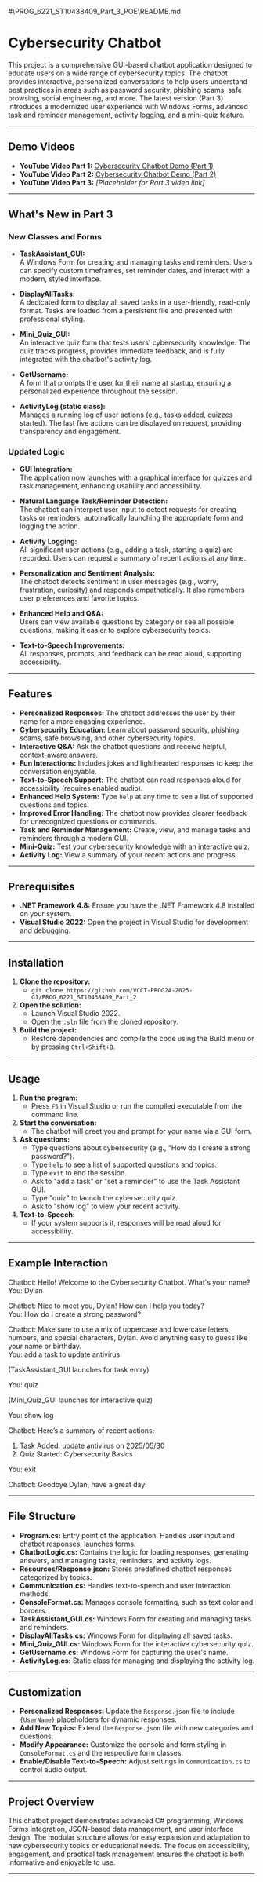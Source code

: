 #\PROG_6221_ST10438409_Part_3_POE\README.md
# Cybersecurity Chatbot

This project is a comprehensive GUI-based chatbot application designed to educate users on a wide range of cybersecurity topics. The chatbot provides interactive, personalized conversations to help users understand best practices in areas such as password security, phishing scams, safe browsing, social engineering, and more. The latest version (Part 3) introduces a modernized user experience with Windows Forms, advanced task and reminder management, activity logging, and a mini-quiz feature.

---

## Demo Videos

- **YouTube Video Part 1:** [Cybersecurity Chatbot Demo (Part 1)](https://youtu.be/RThOkKN5AXs)
- **YouTube Video Part 2:** [Cybersecurity Chatbot Demo (Part 2)](https://youtu.be/Uc0FjkQAyYA)
- **YouTube Video Part 3:** _[Placeholder for Part 3 video link]_

---

## What's New in Part 3

### New Classes and Forms

- **TaskAssistant_GUI:**  
  A Windows Form for creating and managing tasks and reminders. Users can specify custom timeframes, set reminder dates, and interact with a modern, styled interface.

- **DisplayAllTasks:**  
  A dedicated form to display all saved tasks in a user-friendly, read-only format. Tasks are loaded from a persistent file and presented with professional styling.

- **Mini_Quiz_GUI:**  
  An interactive quiz form that tests users' cybersecurity knowledge. The quiz tracks progress, provides immediate feedback, and is fully integrated with the chatbot's activity log.

- **GetUsername:**  
  A form that prompts the user for their name at startup, ensuring a personalized experience throughout the session.

- **ActivityLog (static class):**  
  Manages a running log of user actions (e.g., tasks added, quizzes started). The last five actions can be displayed on request, providing transparency and engagement.

### Updated Logic

- **GUI Integration:**  
  The application now launches with a graphical interface for quizzes and task management, enhancing usability and accessibility.

- **Natural Language Task/Reminder Detection:**  
  The chatbot can interpret user input to detect requests for creating tasks or reminders, automatically launching the appropriate form and logging the action.

- **Activity Logging:**  
  All significant user actions (e.g., adding a task, starting a quiz) are recorded. Users can request a summary of recent actions at any time.

- **Personalization and Sentiment Analysis:**  
  The chatbot detects sentiment in user messages (e.g., worry, frustration, curiosity) and responds empathetically. It also remembers user preferences and favorite topics.

- **Enhanced Help and Q&A:**  
  Users can view available questions by category or see all possible questions, making it easier to explore cybersecurity topics.

- **Text-to-Speech Improvements:**  
  All responses, prompts, and feedback can be read aloud, supporting accessibility.

---

## Features

- **Personalized Responses:** The chatbot addresses the user by their name for a more engaging experience.
- **Cybersecurity Education:** Learn about password security, phishing scams, safe browsing, and other cybersecurity topics.
- **Interactive Q&A:** Ask the chatbot questions and receive helpful, context-aware answers.
- **Fun Interactions:** Includes jokes and lighthearted responses to keep the conversation enjoyable.
- **Text-to-Speech Support:** The chatbot can read responses aloud for accessibility (requires enabled audio).
- **Enhanced Help System:** Type `help` at any time to see a list of supported questions and topics.
- **Improved Error Handling:** The chatbot now provides clearer feedback for unrecognized questions or commands.
- **Task and Reminder Management:** Create, view, and manage tasks and reminders through a modern GUI.
- **Mini-Quiz:** Test your cybersecurity knowledge with an interactive quiz.
- **Activity Log:** View a summary of your recent actions and progress.

---

## Prerequisites

- **.NET Framework 4.8:** Ensure you have the .NET Framework 4.8 installed on your system.
- **Visual Studio 2022:** Open the project in Visual Studio for development and debugging.

---

## Installation

1. **Clone the repository:**
   - `git clone https://github.com/VCCT-PROG2A-2025-G1/PROG_6221_ST10438409_Part_2`
2. **Open the solution:**
   - Launch Visual Studio 2022.
   - Open the `.sln` file from the cloned repository.
3. **Build the project:**
   - Restore dependencies and compile the code using the Build menu or by pressing `Ctrl+Shift+B`.

---

## Usage

1. **Run the program:**
   - Press `F5` in Visual Studio or run the compiled executable from the command line.
2. **Start the conversation:**
   - The chatbot will greet you and prompt for your name via a GUI form.
3. **Ask questions:**
   - Type questions about cybersecurity (e.g., "How do I create a strong password?").
   - Type `help` to see a list of supported questions and topics.
   - Type `exit` to end the session.
   - Ask to "add a task" or "set a reminder" to use the Task Assistant GUI.
   - Type "quiz" to launch the cybersecurity quiz.
   - Ask to "show log" to view your recent activity.
4. **Text-to-Speech:**
   - If your system supports it, responses will be read aloud for accessibility.

---

## Example Interaction

Chatbot: Hello! Welcome to the Cybersecurity Chatbot. What's your name?  
You: Dylan

Chatbot: Nice to meet you, Dylan! How can I help you today?  
You: How do I create a strong password?

Chatbot: Make sure to use a mix of uppercase and lowercase letters, numbers, and special characters, Dylan. Avoid anything easy to guess like your name or birthday.  
You: add a task to update antivirus

(TaskAssistant_GUI launches for task entry)

You: quiz

(Mini_Quiz_GUI launches for interactive quiz)

You: show log

Chatbot: Here’s a summary of recent actions:  
1. Task Added: update antivirus on 2025/05/30  
2. Quiz Started: Cybersecurity Basics

You: exit

Chatbot: Goodbye Dylan, have a great day!

---

## File Structure

- **Program.cs:** Entry point of the application. Handles user input and chatbot responses, launches forms.
- **ChatbotLogic.cs:** Contains the logic for loading responses, generating answers, and managing tasks, reminders, and activity logs.
- **Resources/Response.json:** Stores predefined chatbot responses categorized by topics.
- **Communication.cs:** Handles text-to-speech and user interaction methods.
- **ConsoleFormat.cs:** Manages console formatting, such as text color and borders.
- **TaskAssistant_GUI.cs:** Windows Form for creating and managing tasks and reminders.
- **DisplayAllTasks.cs:** Windows Form for displaying all saved tasks.
- **Mini_Quiz_GUI.cs:** Windows Form for the interactive cybersecurity quiz.
- **GetUsername.cs:** Windows Form for capturing the user's name.
- **ActivityLog.cs:** Static class for managing and displaying the activity log.

---

## Customization

- **Personalized Responses:** Update the `Response.json` file to include `{UserName}` placeholders for dynamic responses.
- **Add New Topics:** Extend the `Response.json` file with new categories and questions.
- **Modify Appearance:** Customize the console and form styling in `ConsoleFormat.cs` and the respective form classes.
- **Enable/Disable Text-to-Speech:** Adjust settings in `Communication.cs` to control audio output.

---

## Project Overview

This chatbot project demonstrates advanced C# programming, Windows Forms integration, JSON-based data management, and user interface design. The modular structure allows for easy expansion and adaptation to new cybersecurity topics or educational needs. The focus on accessibility, engagement, and practical task management ensures the chatbot is both informative and enjoyable to use.

---
